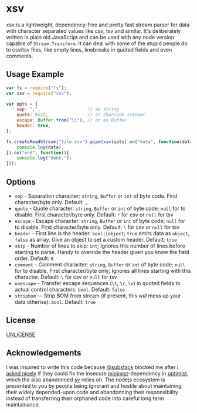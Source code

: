 # xsv

xsv is a lightweight, dependency-free and pretty fast stream parser for data with character separated values like csv, tsv and similar. 
It's deliberately written in plain old JavaScript and can be used with any node version capable of `Stream.Transform`.
It can deal with some of the stupid people do to csv/tsv files, like empty lines, linebreaks in quoted fields and even comments.

## Usage Example

```javascript
var fs = require("fs");
var xsv = require("xsv");

var opts = {
	sep: ",",                  // as string
	quote: 0x22,               // or charcode integer
	escape: Buffer.from("\\"), // or as Buffer
	header: true,
};

fs.createReadStream("file.csv").pipe(xsv(opts).on("data", function(data){
	console.log(data);
}).on("end", function(){
	console.log("done.");
}));
```

## Options

* `sep` - Separation character: `string`, `Buffer` or `int` of byte code. First character/byte only. Default: `,`
* `quote` - Quote character: `string`, `Buffer` or `int` of byte code; `null` for to disable. First character/byte only. Default: `"` for csv or `null` for tsv
* `escape` - Escape character: `string`, `Buffer` or `int` of byte code; `null` for to disable. First character/byte only. Default: `\` for csv or `null` for tsv
* `header` - First line is the header: `bool||object`; `true` emits data as `object`, `false` as array. Give an object to set a custom header. Default: `true`
* `skip` - Number of lines to skip: `int`; Ignores this number of lines before starting to parse. Handy to override the header given you know the field order. Default: `0`
* `comment` - Comment character: `string`, `Buffer` or `int` of byte code; `null` for to disable. First character/byte only; Ignores all lines starting with this character. Default: `\` for csv or `null` for tsv
* `unescape` - Transfer escape sequences (`\t`, `\r`, `\n`) in quoted fields to actual control characters: `bool`. Default: `false`
* `stripbom` — Strip BOM from stream (if present, this *will* mess up your data otherise): `bool`. Default: `true`

## License

[UNLICENSE](UNLICENSE)

## Acknowledgements

I was inspired to write this code because [@substack](https://npmjs.com/~substack) blocked me after i [asked nicely](https://github.com/substack/node-optimist/issues/152#issuecomment-604662463) if they could fix the insecure [minimist](https://www.npmjs.com/package/minimist)-dependency in [optimist](https://www.npmjs.com/package/optimist), which the also abandonned [sv](https://www.npmjs.com/package/sv) relies on. The nodejs ecosystem is presented to you by people being ignorant and hostile about maintaining their widely depended-upon code and abandonning their responsibility instead of transferring their orphaned code into careful long term maintainance.
